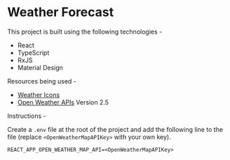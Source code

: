 # Weather Forecast

This project is built using the following technologies - 
- React
- TypeScript
- RxJS
- Material Design

Resources being used -
- [Weather Icons](http://erikflowers.github.io/weather-icons/)
- [Open Weather APIs](https://openweathermap.org/) Version 2.5

Instructions -

Create a `.env` file at the root of the project and add the following line to the file (replace `<OpenWeatherMapAPIKey>` with your own key).
```
REACT_APP_OPEN_WEATHER_MAP_API=<OpenWeatherMapAPIKey>
```
